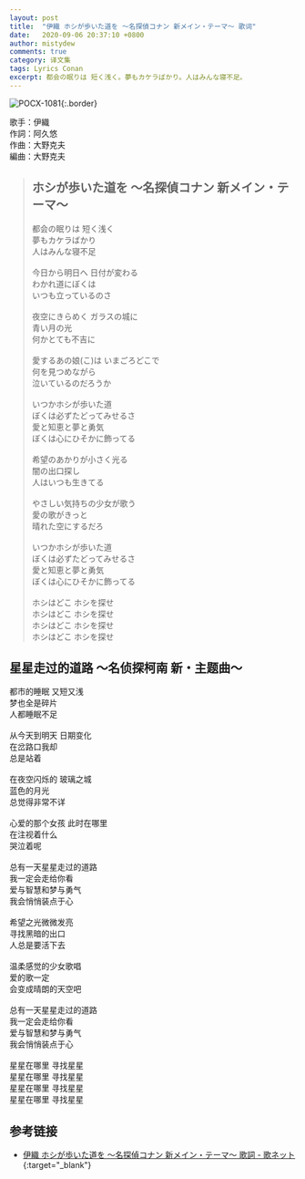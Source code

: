 ```yaml
---
layout: post
title:  "伊織 ホシが歩いた道を 〜名探偵コナン 新メイン・テーマ〜 歌词"
date:   2020-09-06 20:37:10 +0800
author: mistydew
comments: true
category: 译文集
tags: Lyrics Conan
excerpt: 都会の眠りは 短く浅く。夢もカケラばかり。人はみんな寝不足。
---
```

![POCX-1081](https://www.generasia.com/w/images/5/58/IORI_BGI_A.jpg){:.border}

歌手：伊織<br>
作詞：阿久悠<br>
作曲：大野克夫<br>
編曲：大野克夫

<blockquote class="lyric-original">
  <h2>ホシが歩いた道を 〜名探偵コナン 新メイン・テーマ〜</h2>
  <p>
    都会の眠りは 短く浅く<br>
    夢もカケラばかり<br>
    人はみんな寝不足<br>
    <br>
    今日から明日へ 日付が変わる<br>
    わかれ道にぼくは<br>
    いつも立っているのさ<br>
    <br>
    夜空にきらめく ガラスの城に<br>
    青い月の光<br>
    何かとても不吉に<br>
    <br>
    愛するあの娘(こ)は いまごろどこで<br>
    何を見つめながら<br>
    泣いているのだろうか<br>
    <br>
    いつかホシが歩いた道<br>
    ぼくは必ずたどってみせるさ<br>
    愛と知恵と夢と勇気<br>
    ぼくは心にひそかに飾ってる<br>
    <br>
    希望のあかりが小さく光る<br>
    闇の出口探し<br>
    人はいつも生きてる<br>
    <br>
    やさしい気持ちの少女が歌う<br>
    愛の歌がきっと<br>
    晴れた空にするだろ<br>
    <br>
    いつかホシが歩いた道<br>
    ぼくは必ずたどってみせるさ<br>
    愛と知恵と夢と勇気<br>
    ぼくは心にひそかに飾ってる<br>
    <br>
    ホシはどこ ホシを探せ<br>
    ホシはどこ ホシを探せ<br>
    ホシはどこ ホシを探せ<br>
    ホシはどこ ホシを探せ
  </p>
</blockquote>

<div class="lyric-translation">
  <h2>星星走过的道路 ～名侦探柯南 新・主题曲～</h2>
  <p>
    都市的睡眠 又短又浅<br>
    梦也全是碎片<br>
    人都睡眠不足<br>
    <br>
    从今天到明天 日期变化<br>
    在岔路口我却<br>
    总是站着<br>
    <br>
    在夜空闪烁的 玻璃之城<br>
    蓝色的月光<br>
    总觉得非常不详<br>
    <br>
    心爱的那个女孩 此时在哪里<br>
    在注视着什么<br>
    哭泣着呢<br>
    <br>
    总有一天星星走过的道路<br>
    我一定会走给你看<br>
    爱与智慧和梦与勇气<br>
    我会悄悄装点于心<br>
    <br>
    希望之光微微发亮<br>
    寻找黑暗的出口<br>
    人总是要活下去<br>
    <br>
    温柔感觉的少女歌唱<br>
    爱的歌一定<br>
    会变成晴朗的天空吧<br>
    <br>
    总有一天星星走过的道路<br>
    我一定会走给你看<br>
    爱与智慧和梦与勇气<br>
    我会悄悄装点于心<br>
    <br>
    星星在哪里 寻找星星<br>
    星星在哪里 寻找星星<br>
    星星在哪里 寻找星星<br>
    星星在哪里 寻找星星
  </p>
</div>

## 参考链接

* [伊織 ホシが歩いた道を 〜名探偵コナン 新メイン・テーマ〜 歌詞 - 歌ネット](https://www.uta-net.com/song/58236/){:target="_blank"}
